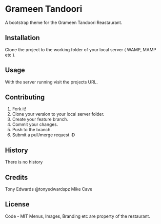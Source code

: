 # Grameen Tandoori

A bootstrap theme for the Grameen Tandoori Reastaurant.

## Installation

Clone the project to the working folder of your local server ( WAMP, MAMP etc ). 

## Usage

With the server running visit the projects URL.

## Contributing

1. Fork it!
2. Clone your version to your local server folder.
3. Create your feature branch.
4. Commit your changes.
5. Push to the branch.
6. Submit a pull/merge request :D

## History

There is no history

## Credits

Tony Edwards @tonyedwardspz
Mike Cave

## License

Code - MIT
Menus, Images, Branding etc are property of the restaurant.
